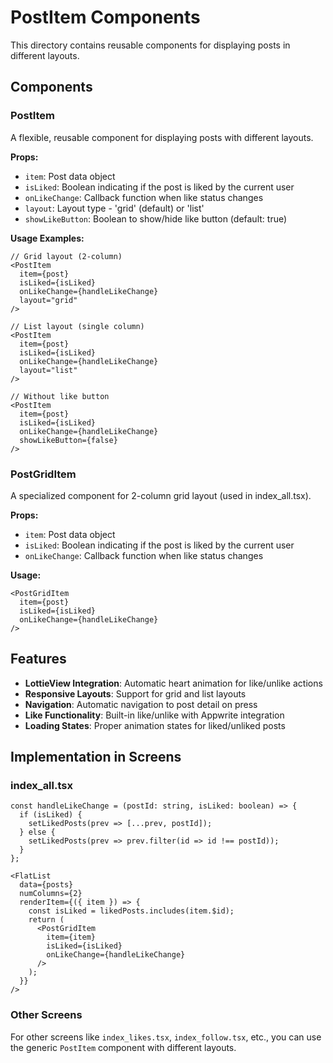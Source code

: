 # PostItem Components

This directory contains reusable components for displaying posts in different layouts.

## Components

### PostItem
A flexible, reusable component for displaying posts with different layouts.

**Props:**
- `item`: Post data object
- `isLiked`: Boolean indicating if the post is liked by the current user
- `onLikeChange`: Callback function when like status changes
- `layout`: Layout type - 'grid' (default) or 'list'
- `showLikeButton`: Boolean to show/hide like button (default: true)

**Usage Examples:**

```tsx
// Grid layout (2-column)
<PostItem 
  item={post}
  isLiked={isLiked}
  onLikeChange={handleLikeChange}
  layout="grid"
/>

// List layout (single column)
<PostItem 
  item={post}
  isLiked={isLiked}
  onLikeChange={handleLikeChange}
  layout="list"
/>

// Without like button
<PostItem 
  item={post}
  isLiked={isLiked}
  onLikeChange={handleLikeChange}
  showLikeButton={false}
/>
```

### PostGridItem
A specialized component for 2-column grid layout (used in index_all.tsx).

**Props:**
- `item`: Post data object
- `isLiked`: Boolean indicating if the post is liked by the current user
- `onLikeChange`: Callback function when like status changes

**Usage:**
```tsx
<PostGridItem 
  item={post}
  isLiked={isLiked}
  onLikeChange={handleLikeChange}
/>
```

## Features

- **LottieView Integration**: Automatic heart animation for like/unlike actions
- **Responsive Layouts**: Support for grid and list layouts
- **Navigation**: Automatic navigation to post detail on press
- **Like Functionality**: Built-in like/unlike with Appwrite integration
- **Loading States**: Proper animation states for liked/unliked posts

## Implementation in Screens

### index_all.tsx
```tsx
const handleLikeChange = (postId: string, isLiked: boolean) => {
  if (isLiked) {
    setLikedPosts(prev => [...prev, postId]);
  } else {
    setLikedPosts(prev => prev.filter(id => id !== postId));
  }
};

<FlatList 
  data={posts}
  numColumns={2}
  renderItem={({ item }) => {
    const isLiked = likedPosts.includes(item.$id);
    return (
      <PostGridItem 
        item={item}
        isLiked={isLiked}
        onLikeChange={handleLikeChange}
      />
    );
  }}
/>
```

### Other Screens
For other screens like `index_likes.tsx`, `index_follow.tsx`, etc., you can use the generic `PostItem` component with different layouts. 